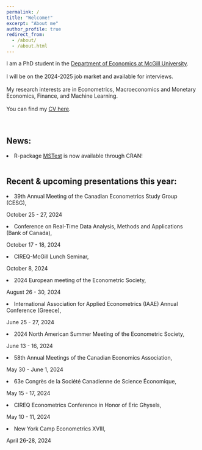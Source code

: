 ```yaml
---
permalink: /
title: "Welcome!"
excerpt: "About me"
author_profile: true
redirect_from: 
  - /about/
  - /about.html
---
```

I am a PhD student in the [Department of Economics at McGill University](https://www.mcgill.ca/economics/). 
<br />
<br />
I will be on the 2024-2025 job market and available for interviews. 
<br />
<br />
My research interests are in Econometrics, Macroeconomics and Monetary Economics, Finance, and Machine Learning. 
<br />
<br />
You can find my [CV here](https://roga11.github.io/gabrielrodriguez.github.io/files/GRodriguezRondon_CV.pdf). 
<br />
<br />
<br />
## News:
<li>R-package <a href="https://cran.r-project.org/web/packages/MSTest/MSTest.pdf">MSTest</a> is now available through CRAN! </li>
<br />

## Recent & upcoming presentations this year:
<li>39th Annual Meeting of the Canadian Econometrics Study Group (CESG), </li>
<p class="date"> October 25 - 27, 2024</p>

<li>Conference on Real-Time Data Analysis, Methods and Applications (Bank of Canada), </li>
<p class="date"> October 17 - 18, 2024</p>

<li>CIREQ-McGill Lunch Seminar, </li>
<p class="date"> October 8, 2024</p>

<li>2024 European meeting of the Econometric Society, </li>
<p class="date"> August 26 - 30, 2024</p>

<li>International Association for Applied Econometrics (IAAE) Annual Conference (Greece), </li>
<p class="date"> June 25 - 27, 2024</p>

<li>2024 North American Summer Meeting of the Econometric Society, </li>
<p class="date"> June 13 - 16, 2024</p>

<li>58th Annual Meetings of the Canadian Economics Association, </li>
<p class="date"> May 30 - June 1, 2024</p>

<li>63e Congrès de la Société Canadienne de Science Économique, </li>
<p class="date"> May 15 - 17, 2024</p>

<li>CIREQ Econometrics Conference in Honor of Eric Ghysels, </li>
<p class="date"> May 10 - 11, 2024

<li>New York Camp Econometrics XVIII, </li>
<p class="date"> April 26-28, 2024</p>
<br />
